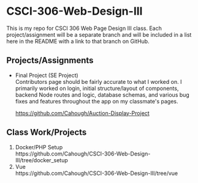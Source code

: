 # CSCI-306-Web-Design-III

This is my repo for CSCI 306 Web Page Design III class.
Each project/assignment will be a separate branch and will be included in a list here in the README with a link to that branch on GitHub.

## Projects/Assignments
<ul>
  <li> Final Project (SE Project) </li>
  Contributors page should be fairly accurate to what I worked on. I primarily worked on login, initial structure/layout of components, backend Node routes and logic, database schemas, and various bug fixes and features throughout the app on my classmate's pages.
  
https://github.com/Cahough/Auction-Display-Project
</ul>

## Class Work/Projects
<ol>
  <li> Docker/PHP Setup </li>
  https://github.com/Cahough/CSCI-306-Web-Design-III/tree/docker_setup
  <li> Vue </li>
  https://github.com/Cahough/CSCI-306-Web-Design-III/tree/vue
</ol>
